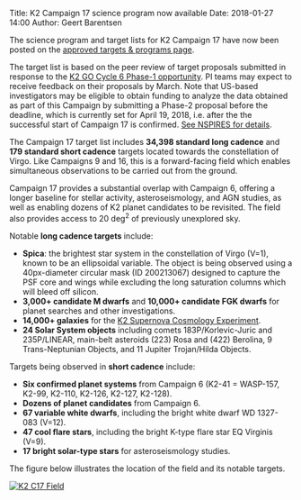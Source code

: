 Title: K2 Campaign 17 science program now available
Date: 2018-01-27 14:00
Author: Geert Barentsen

The science program and target lists for K2 Campaign 17
have now been posted on the
[approved targets & programs page](k2-approved-programs.html#campaign-17).

The target list is based on the peer review of target proposals
submitted in response to the [K2 GO Cycle 6 Phase-1 opportunity](call-for-k2-go-cycle-6-proposals-for-campaigns-17-18-and-19.html).
PI teams may expect to receive feedback on their proposals by March.
Note that US-based investigators may be eligible to obtain funding to analyze
the data obtained as part of this Campaign by submitting a Phase-2 proposal
before the deadline, which is currently set for April 19, 2018,
i.e. after the the successful start of Campaign 17 is confirmed. [See NSPIRES for details](https://nspires.nasaprs.com/external/solicitations/summary!init.do?solId={7DC22936-4C6A-44FC-74A3-F0C9248DC9DD}&path=open).

The Campaign 17 target list includes <b>34,398 standard long cadence</b>
and <b>179 standard short cadence</b> targets
located towards the constellation of Virgo.
Like Campaigns 9 and 16, this is a forward-facing field which enables
simultaneous observations to be carried out from the ground.

Campaign 17 provides a substantial overlap with Campaign 6,
offering a longer baseline for stellar activity, asteroseismology,
and AGN studies,
as well as enabling dozens of K2 planet candidates to be revisited.
The field also provides access to 20 deg<sup>2</sup>
of previously unexplored sky.

Notable <b>long cadence targets</b> include:

* <b>Spica</b>: the brightest star system in the constellation of Virgo (V=1),
  known to be an ellipsoidal variable.
  The object is being observed using a 40px-diameter circular mask
  (ID 200213067) designed to capture the PSF core and wings while excluding
  the long saturation columns which will bleed off silicon.
* <b>3,000+ candidate M dwarfs</b> and <b>10,000+ candidate FGK dwarfs</b>
  for planet searches and other investigations.
* <b>14,000+ galaxies</b> for the
  <a href="supernova-experiment/">K2 Supernova Cosmology Experiment</a>.
* <b>24 Solar System objects</b>
        including comets 183P/Korlevic-Juric and 235P/LINEAR,
        main-belt asteroids (223) Rosa and (422) Berolina,
        9 Trans-Neptunian Objects, and 11 Jupiter Trojan/Hilda Objects.

Targets being observed in <b>short cadence</b> include:

* <b>Six confirmed planet systems</b> from Campaign 6
  (K2-41 = WASP-157, K2-99, K2-110, K2-126, K2-127, K2-128).
* <b>Dozens of planet candidates</b> from Campaign 6.
* <b>67 variable white dwarfs</b>,
  including the bright white dwarf WD 1327-083 (V=12).
* <b>47 cool flare stars</b>,
  including the bright K-type flare star EQ Virginis (V=9).
* <b>17 bright solar-type stars</b> for asteroseismology studies.

The figure below illustrates the location of the field and its notable targets.

<a href="images/k2/k2-c17-field.png"><img class="img-responsive" style="max-width:500px;" src="images/k2/k2-c17-field.png" alt="K2 C17 Field"></a>
